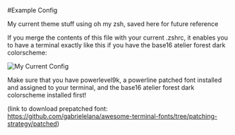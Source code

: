 #Example Config

My current theme stuff using oh my zsh, saved here for future reference

If you merge the contents of this file with your current .zshrc, it enables you to have a terminal exactly like this if you have the base16 atelier forest dark colorscheme:

![My Current Config](http://imgur.com/HCQvGfxl.png)

Make sure that you have powerlevel9k, a powerline patched font installed and assigned to your terminal, and the base16 atelier forest dark colorscheme installed first!

(link to download prepatched font: https://github.com/gabrielelana/awesome-terminal-fonts/tree/patching-strategy/patched)
